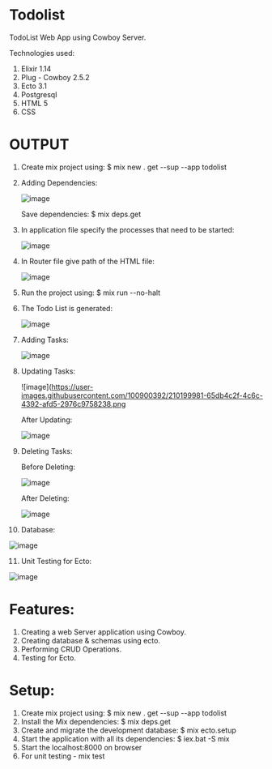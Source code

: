 
# Todolist
TodoList Web App using Cowboy Server.

Technologies used:
1) Elixir 1.14 
2) Plug - Cowboy 2.5.2 
3) Ecto 3.1 
4) Postgresql 
5) HTML 5 
6) CSS

# OUTPUT

1) Create mix project using: $ mix new . get --sup --app todolist 

2) Adding Dependencies:

   ![image](https://user-images.githubusercontent.com/100900392/207044893-602f0491-e129-4109-a3d1-4b33bdca5f83.png)
 
   Save dependencies: $ mix deps.get
 
3) In application file specify the processes that need to be started:

   ![image](https://user-images.githubusercontent.com/100900392/207045497-377cd29c-d88b-47a7-8255-6e9ea5096878.png)

4) In Router file give path of the HTML file:

   ![image](https://user-images.githubusercontent.com/100900392/207045781-2c891337-a9ad-4a08-92a1-4a86328e92a7.png)

5) Run the project using: $ mix run --no-halt

6) The Todo List is generated: 

   ![image](https://user-images.githubusercontent.com/100900392/210199853-f2f483c9-ee20-41e0-9de6-457fe7bfa9da.png)

7) Adding Tasks:
   
   ![image](https://user-images.githubusercontent.com/100900392/210199906-52633193-1780-498b-b724-215a06747aae.png)

8) Updating Tasks:
    
   ![image](https://user-images.githubusercontent.com/100900392/210199981-65db4c2f-4c6c-4392-afd5-2976c9758238.png

    After Updating:
    
   ![image](https://user-images.githubusercontent.com/100900392/210200014-d1392904-0191-4d7e-96fb-39f9cbaab57b.png)
   
9) Deleting Tasks:

   Before Deleting:

   ![image](https://user-images.githubusercontent.com/100900392/210200077-1a4217c3-5fbe-45d8-9b67-48de353c726e.png)

   After Deleting:
   
   ![image](https://user-images.githubusercontent.com/100900392/210200131-606d5d67-165c-484b-a7b9-48dee998035d.png)
   
10) Database:

   ![image](https://user-images.githubusercontent.com/100900392/210200166-8120489a-1ec2-479b-abfb-8c9277e178ad.png)
   
11) Unit Testing for Ecto:

   ![image](https://user-images.githubusercontent.com/100900392/207049415-9760dfbd-1b13-4944-b429-aee620965742.png)

# Features:

1) Creating a web Server application using Cowboy.
2) Creating database & schemas using ecto.
3) Performing CRUD Operations.
4) Testing for Ecto.

# Setup:

1) Create mix project using: $ mix new . get --sup --app todolist
2) Install the Mix dependencies: $ mix deps.get
3) Create and migrate the development database: $ mix ecto.setup
4) Start the application with all its dependencies: $ iex.bat -S mix
5) Start the localhost:8000 on browser
6) For unit testing - mix test

